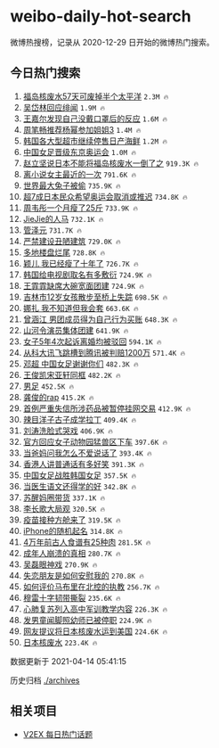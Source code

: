 # weibo-daily-hot-search

微博热搜榜，记录从 2020-12-29 日开始的微博热门搜索。

## 今日热门搜索

<!-- BEGIN -->

1. [福岛核废水57天可废掉半个太平洋](https://s.weibo.com/weibo?q=%23%E7%A6%8F%E5%B2%9B%E6%A0%B8%E5%BA%9F%E6%B0%B457%E5%A4%A9%E5%8F%AF%E5%BA%9F%E6%8E%89%E5%8D%8A%E4%B8%AA%E5%A4%AA%E5%B9%B3%E6%B4%8B%23&Refer=top) `2.3M 🔥`
1. [吴岱林回应绯闻](https://s.weibo.com/weibo?q=%E5%90%B4%E5%B2%B1%E6%9E%97%E5%9B%9E%E5%BA%94%E7%BB%AF%E9%97%BB&Refer=top) `1.9M 🔥`
1. [王嘉尔发现自己没戴口罩后的反应](https://s.weibo.com/weibo?q=%23%E7%8E%8B%E5%98%89%E5%B0%94%E5%8F%91%E7%8E%B0%E8%87%AA%E5%B7%B1%E6%B2%A1%E6%88%B4%E5%8F%A3%E7%BD%A9%E5%90%8E%E7%9A%84%E5%8F%8D%E5%BA%94%23&Refer=top) `1.6M 🔥`
1. [周笔畅推荐杨幂参加姐姐3](https://s.weibo.com/weibo?q=%23%E5%91%A8%E7%AC%94%E7%95%85%E6%8E%A8%E8%8D%90%E6%9D%A8%E5%B9%82%E5%8F%82%E5%8A%A0%E5%A7%90%E5%A7%903%23&Refer=top) `1.4M 🔥`
1. [韩国各大型超市继续停售日产海鲜](https://s.weibo.com/weibo?q=%E9%9F%A9%E5%9B%BD%E5%90%84%E5%A4%A7%E5%9E%8B%E8%B6%85%E5%B8%82%E7%BB%A7%E7%BB%AD%E5%81%9C%E5%94%AE%E6%97%A5%E4%BA%A7%E6%B5%B7%E9%B2%9C&Refer=top) `1.2M 🔥`
1. [中国女足晋级东京奥运会](https://s.weibo.com/weibo?q=%23%E4%B8%AD%E5%9B%BD%E5%A5%B3%E8%B6%B3%E6%99%8B%E7%BA%A7%E4%B8%9C%E4%BA%AC%E5%A5%A5%E8%BF%90%E4%BC%9A%23&Refer=top) `1.0M 🔥`
1. [赵立坚说日本不能将福岛核废水一倒了之](https://s.weibo.com/weibo?q=%23%E8%B5%B5%E7%AB%8B%E5%9D%9A%E8%AF%B4%E6%97%A5%E6%9C%AC%E4%B8%8D%E8%83%BD%E5%B0%86%E7%A6%8F%E5%B2%9B%E6%A0%B8%E5%BA%9F%E6%B0%B4%E4%B8%80%E5%80%92%E4%BA%86%E4%B9%8B%23&Refer=top) `919.3K 🔥`
1. [离小说女主最近的一次](https://s.weibo.com/weibo?q=%23%E7%A6%BB%E5%B0%8F%E8%AF%B4%E5%A5%B3%E4%B8%BB%E6%9C%80%E8%BF%91%E7%9A%84%E4%B8%80%E6%AC%A1%23&Refer=top) `791.6K 🔥`
1. [世界最大兔子被偷](https://s.weibo.com/weibo?q=%E4%B8%96%E7%95%8C%E6%9C%80%E5%A4%A7%E5%85%94%E5%AD%90%E8%A2%AB%E5%81%B7&Refer=top) `735.9K 🔥`
1. [超7成日本民众希望奥运会取消或推迟](https://s.weibo.com/weibo?q=%23%E8%B6%857%E6%88%90%E6%97%A5%E6%9C%AC%E6%B0%91%E4%BC%97%E5%B8%8C%E6%9C%9B%E5%A5%A5%E8%BF%90%E4%BC%9A%E5%8F%96%E6%B6%88%E6%88%96%E6%8E%A8%E8%BF%9F%23&Refer=top) `734.8K 🔥`
1. [周韦彤一个月瘦了25斤](https://s.weibo.com/weibo?q=%23%E5%91%A8%E9%9F%A6%E5%BD%A4%E4%B8%80%E4%B8%AA%E6%9C%88%E7%98%A6%E4%BA%8625%E6%96%A4%23&Refer=top) `733.9K 🔥`
1. [JieJie的人马](https://s.weibo.com/weibo?q=JieJie%E7%9A%84%E4%BA%BA%E9%A9%AC&Refer=top) `732.1K 🔥`
1. [管泽元](https://s.weibo.com/weibo?q=%E7%AE%A1%E6%B3%BD%E5%85%83&Refer=top) `731.7K 🔥`
1. [严禁建设丑陋建筑](https://s.weibo.com/weibo?q=%23%E4%B8%A5%E7%A6%81%E5%BB%BA%E8%AE%BE%E4%B8%91%E9%99%8B%E5%BB%BA%E7%AD%91%23&Refer=top) `729.0K 🔥`
1. [多地楼盘烂尾](https://s.weibo.com/weibo?q=%23%E5%A4%9A%E5%9C%B0%E6%A5%BC%E7%9B%98%E7%83%82%E5%B0%BE%23&Refer=top) `728.8K 🔥`
1. [颖儿 我已经瘦了十年了](https://s.weibo.com/weibo?q=%E9%A2%96%E5%84%BF%20%E6%88%91%E5%B7%B2%E7%BB%8F%E7%98%A6%E4%BA%86%E5%8D%81%E5%B9%B4%E4%BA%86&Refer=top) `726.7K 🔥`
1. [韩国给电视剧取名有多敷衍](https://s.weibo.com/weibo?q=%23%E9%9F%A9%E5%9B%BD%E7%BB%99%E7%94%B5%E8%A7%86%E5%89%A7%E5%8F%96%E5%90%8D%E6%9C%89%E5%A4%9A%E6%95%B7%E8%A1%8D%23&Refer=top) `724.9K 🔥`
1. [王霏霏缺席大碗宽面团建](https://s.weibo.com/weibo?q=%23%E7%8E%8B%E9%9C%8F%E9%9C%8F%E7%BC%BA%E5%B8%AD%E5%A4%A7%E7%A2%97%E5%AE%BD%E9%9D%A2%E5%9B%A2%E5%BB%BA%23&Refer=top) `724.9K 🔥`
1. [吉林市12岁女孩散步至桥上失踪](https://s.weibo.com/weibo?q=%E5%90%89%E6%9E%97%E5%B8%8212%E5%B2%81%E5%A5%B3%E5%AD%A9%E6%95%A3%E6%AD%A5%E8%87%B3%E6%A1%A5%E4%B8%8A%E5%A4%B1%E8%B8%AA&Refer=top) `698.5K 🔥`
1. [娜扎 我不知道但我会套](https://s.weibo.com/weibo?q=%E5%A8%9C%E6%89%8E%20%E6%88%91%E4%B8%8D%E7%9F%A5%E9%81%93%E4%BD%86%E6%88%91%E4%BC%9A%E5%A5%97&Refer=top) `663.6K 🔥`
1. [曾涵江 男团成员得为自己行为买账](https://s.weibo.com/weibo?q=%E6%9B%BE%E6%B6%B5%E6%B1%9F%20%E7%94%B7%E5%9B%A2%E6%88%90%E5%91%98%E5%BE%97%E4%B8%BA%E8%87%AA%E5%B7%B1%E8%A1%8C%E4%B8%BA%E4%B9%B0%E8%B4%A6&Refer=top) `648.3K 🔥`
1. [山河令演员集体团建](https://s.weibo.com/weibo?q=%23%E5%B1%B1%E6%B2%B3%E4%BB%A4%E6%BC%94%E5%91%98%E9%9B%86%E4%BD%93%E5%9B%A2%E5%BB%BA%23&Refer=top) `641.9K 🔥`
1. [女子5年4次起诉离婚均被驳回](https://s.weibo.com/weibo?q=%23%E5%A5%B3%E5%AD%905%E5%B9%B44%E6%AC%A1%E8%B5%B7%E8%AF%89%E7%A6%BB%E5%A9%9A%E5%9D%87%E8%A2%AB%E9%A9%B3%E5%9B%9E%23&Refer=top) `594.1K 🔥`
1. [从科大讯飞跳槽到腾讯被判赔1200万](https://s.weibo.com/weibo?q=%23%E4%BB%8E%E7%A7%91%E5%A4%A7%E8%AE%AF%E9%A3%9E%E8%B7%B3%E6%A7%BD%E5%88%B0%E8%85%BE%E8%AE%AF%E8%A2%AB%E5%88%A4%E8%B5%941200%E4%B8%87%23&Refer=top) `571.4K 🔥`
1. [邓超 中国女足谢谢你们](https://s.weibo.com/weibo?q=%E9%82%93%E8%B6%85%20%E4%B8%AD%E5%9B%BD%E5%A5%B3%E8%B6%B3%E8%B0%A2%E8%B0%A2%E4%BD%A0%E4%BB%AC&Refer=top) `482.3K 🔥`
1. [王俊凯宋亚轩同框](https://s.weibo.com/weibo?q=%23%E7%8E%8B%E4%BF%8A%E5%87%AF%E5%AE%8B%E4%BA%9A%E8%BD%A9%E5%90%8C%E6%A1%86%23&Refer=top) `482.2K 🔥`
1. [男足](https://s.weibo.com/weibo?q=%E7%94%B7%E8%B6%B3&Refer=top) `452.5K 🔥`
1. [龚俊的rap](https://s.weibo.com/weibo?q=%E9%BE%9A%E4%BF%8A%E7%9A%84rap&Refer=top) `415.2K 🔥`
1. [首例严重失信所涉药品被暂停挂网交易](https://s.weibo.com/weibo?q=%23%E9%A6%96%E4%BE%8B%E4%B8%A5%E9%87%8D%E5%A4%B1%E4%BF%A1%E6%89%80%E6%B6%89%E8%8D%AF%E5%93%81%E8%A2%AB%E6%9A%82%E5%81%9C%E6%8C%82%E7%BD%91%E4%BA%A4%E6%98%93%23&Refer=top) `412.9K 🔥`
1. [辣目洋子古子成学拉丁](https://s.weibo.com/weibo?q=%23%E8%BE%A3%E7%9B%AE%E6%B4%8B%E5%AD%90%E5%8F%A4%E5%AD%90%E6%88%90%E5%AD%A6%E6%8B%89%E4%B8%81%23&Refer=top) `409.4K 🔥`
1. [刘涛洗脸式哭戏](https://s.weibo.com/weibo?q=%23%E5%88%98%E6%B6%9B%E6%B4%97%E8%84%B8%E5%BC%8F%E5%93%AD%E6%88%8F%23&Refer=top) `406.9K 🔥`
1. [官方回应女子动物园猛兽区下车](https://s.weibo.com/weibo?q=%E5%AE%98%E6%96%B9%E5%9B%9E%E5%BA%94%E5%A5%B3%E5%AD%90%E5%8A%A8%E7%89%A9%E5%9B%AD%E7%8C%9B%E5%85%BD%E5%8C%BA%E4%B8%8B%E8%BD%A6&Refer=top) `397.6K 🔥`
1. [当爸妈问我怎么不爱说话了](https://s.weibo.com/weibo?q=%23%E5%BD%93%E7%88%B8%E5%A6%88%E9%97%AE%E6%88%91%E6%80%8E%E4%B9%88%E4%B8%8D%E7%88%B1%E8%AF%B4%E8%AF%9D%E4%BA%86%23&Refer=top) `393.4K 🔥`
1. [香港人讲普通话有多好笑](https://s.weibo.com/weibo?q=%23%E9%A6%99%E6%B8%AF%E4%BA%BA%E8%AE%B2%E6%99%AE%E9%80%9A%E8%AF%9D%E6%9C%89%E5%A4%9A%E5%A5%BD%E7%AC%91%23&Refer=top) `391.3K 🔥`
1. [中国女足战胜韩国女足](https://s.weibo.com/weibo?q=%E4%B8%AD%E5%9B%BD%E5%A5%B3%E8%B6%B3%E6%88%98%E8%83%9C%E9%9F%A9%E5%9B%BD%E5%A5%B3%E8%B6%B3&Refer=top) `357.5K 🔥`
1. [当医生语文还得学的好](https://s.weibo.com/weibo?q=%23%E5%BD%93%E5%8C%BB%E7%94%9F%E8%AF%AD%E6%96%87%E8%BF%98%E5%BE%97%E5%AD%A6%E7%9A%84%E5%A5%BD%23&Refer=top) `342.8K 🔥`
1. [苏醒妈圈带货](https://s.weibo.com/weibo?q=%23%E8%8B%8F%E9%86%92%E5%A6%88%E5%9C%88%E5%B8%A6%E8%B4%A7%23&Refer=top) `337.1K 🔥`
1. [李长歌大局观](https://s.weibo.com/weibo?q=%23%E6%9D%8E%E9%95%BF%E6%AD%8C%E5%A4%A7%E5%B1%80%E8%A7%82%23&Refer=top) `320.5K 🔥`
1. [疫苗接种方舱来了](https://s.weibo.com/weibo?q=%23%E7%96%AB%E8%8B%97%E6%8E%A5%E7%A7%8D%E6%96%B9%E8%88%B1%E6%9D%A5%E4%BA%86%23&Refer=top) `319.5K 🔥`
1. [iPhone的随机起名](https://s.weibo.com/weibo?q=%23iPhone%E7%9A%84%E9%9A%8F%E6%9C%BA%E8%B5%B7%E5%90%8D%23&Refer=top) `314.8K 🔥`
1. [4万年前古人食谱有25种肉](https://s.weibo.com/weibo?q=%234%E4%B8%87%E5%B9%B4%E5%89%8D%E5%8F%A4%E4%BA%BA%E9%A3%9F%E8%B0%B1%E6%9C%8925%E7%A7%8D%E8%82%89%23&Refer=top) `281.5K 🔥`
1. [成年人崩溃的真相](https://s.weibo.com/weibo?q=%23%E6%88%90%E5%B9%B4%E4%BA%BA%E5%B4%A9%E6%BA%83%E7%9A%84%E7%9C%9F%E7%9B%B8%23&Refer=top) `280.7K 🔥`
1. [吴磊眼神戏](https://s.weibo.com/weibo?q=%23%E5%90%B4%E7%A3%8A%E7%9C%BC%E7%A5%9E%E6%88%8F%23&Refer=top) `270.9K 🔥`
1. [失恋朋友是如何安慰我的](https://s.weibo.com/weibo?q=%23%E5%A4%B1%E6%81%8B%E6%9C%8B%E5%8F%8B%E6%98%AF%E5%A6%82%E4%BD%95%E5%AE%89%E6%85%B0%E6%88%91%E7%9A%84%23&Refer=top) `270.8K 🔥`
1. [如何评价马布里在北控的执教](https://s.weibo.com/weibo?q=%23%E5%A6%82%E4%BD%95%E8%AF%84%E4%BB%B7%E9%A9%AC%E5%B8%83%E9%87%8C%E5%9C%A8%E5%8C%97%E6%8E%A7%E7%9A%84%E6%89%A7%E6%95%99%23&Refer=top) `256.7K 🔥`
1. [穆雷十字韧带撕裂](https://s.weibo.com/weibo?q=%E7%A9%86%E9%9B%B7%E5%8D%81%E5%AD%97%E9%9F%A7%E5%B8%A6%E6%92%95%E8%A3%82&Refer=top) `235.6K 🔥`
1. [心肺复苏列入高中军训教学内容](https://s.weibo.com/weibo?q=%23%E5%BF%83%E8%82%BA%E5%A4%8D%E8%8B%8F%E5%88%97%E5%85%A5%E9%AB%98%E4%B8%AD%E5%86%9B%E8%AE%AD%E6%95%99%E5%AD%A6%E5%86%85%E5%AE%B9%23&Refer=top) `226.3K 🔥`
1. [发男童闻脚照幼师已被停职](https://s.weibo.com/weibo?q=%23%E5%8F%91%E7%94%B7%E7%AB%A5%E9%97%BB%E8%84%9A%E7%85%A7%E5%B9%BC%E5%B8%88%E5%B7%B2%E8%A2%AB%E5%81%9C%E8%81%8C%23&Refer=top) `224.9K 🔥`
1. [网友提议将日本核废水运到美国](https://s.weibo.com/weibo?q=%23%E7%BD%91%E5%8F%8B%E6%8F%90%E8%AE%AE%E5%B0%86%E6%97%A5%E6%9C%AC%E6%A0%B8%E5%BA%9F%E6%B0%B4%E8%BF%90%E5%88%B0%E7%BE%8E%E5%9B%BD%23&Refer=top) `224.6K 🔥`
1. [日本核废水](https://s.weibo.com/weibo?q=%E6%97%A5%E6%9C%AC%E6%A0%B8%E5%BA%9F%E6%B0%B4&Refer=top) `223.4K 🔥`

数据更新于 2021-04-14 05:41:15

<!-- END -->

历史归档 [./archives](./archives)

## 相关项目

- [V2EX 每日热门话题](https://github.com/boojack/v2ex-daily-hot-topic)
